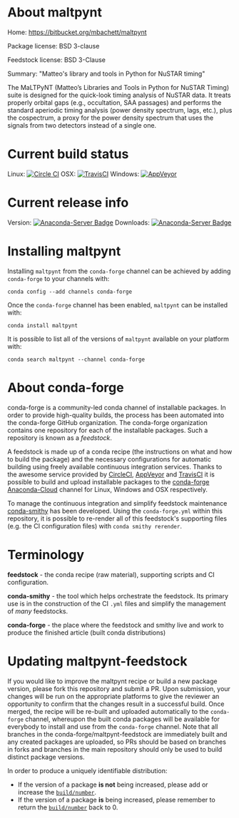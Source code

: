 About maltpynt
==============

Home: https://bitbucket.org/mbachett/maltpynt

Package license: BSD 3-clause

Feedstock license: BSD 3-Clause

Summary: "Matteo's library and tools in Python for NuSTAR timing"

The MaLTPyNT (Matteo’s Libraries and Tools in Python for NuSTAR Timing)
suite is designed for the quick-look timing analysis of NuSTAR data. It
treats properly orbital gaps (e.g., occultation, SAA passages) and
performs the standard aperiodic timing analysis (power density spectrum,
lags, etc.), plus the cospectrum, a proxy for the power density spectrum
that uses the signals from two detectors instead of a single one.


Current build status
====================

Linux: [![Circle CI](https://circleci.com/gh/conda-forge/maltpynt-feedstock.svg?style=shield)](https://circleci.com/gh/conda-forge/maltpynt-feedstock)
OSX: [![TravisCI](https://travis-ci.org/conda-forge/maltpynt-feedstock.svg?branch=master)](https://travis-ci.org/conda-forge/maltpynt-feedstock)
Windows: [![AppVeyor](https://ci.appveyor.com/api/projects/status/github/conda-forge/maltpynt-feedstock?svg=True)](https://ci.appveyor.com/project/conda-forge/maltpynt-feedstock/branch/master)

Current release info
====================
Version: [![Anaconda-Server Badge](https://anaconda.org/conda-forge/maltpynt/badges/version.svg)](https://anaconda.org/conda-forge/maltpynt)
Downloads: [![Anaconda-Server Badge](https://anaconda.org/conda-forge/maltpynt/badges/downloads.svg)](https://anaconda.org/conda-forge/maltpynt)

Installing maltpynt
===================

Installing `maltpynt` from the `conda-forge` channel can be achieved by adding `conda-forge` to your channels with:

```
conda config --add channels conda-forge
```

Once the `conda-forge` channel has been enabled, `maltpynt` can be installed with:

```
conda install maltpynt
```

It is possible to list all of the versions of `maltpynt` available on your platform with:

```
conda search maltpynt --channel conda-forge
```


About conda-forge
=================

conda-forge is a community-led conda channel of installable packages.
In order to provide high-quality builds, the process has been automated into the
conda-forge GitHub organization. The conda-forge organization contains one repository
for each of the installable packages. Such a repository is known as a *feedstock*.

A feedstock is made up of a conda recipe (the instructions on what and how to build
the package) and the necessary configurations for automatic building using freely
available continuous integration services. Thanks to the awesome service provided by
[CircleCI](https://circleci.com/), [AppVeyor](http://www.appveyor.com/)
and [TravisCI](https://travis-ci.org/) it is possible to build and upload installable
packages to the [conda-forge](https://anaconda.org/conda-forge)
[Anaconda-Cloud](http://docs.anaconda.org/) channel for Linux, Windows and OSX respectively.

To manage the continuous integration and simplify feedstock maintenance
[conda-smithy](http://github.com/conda-forge/conda-smithy) has been developed.
Using the ``conda-forge.yml`` within this repository, it is possible to re-render all of
this feedstock's supporting files (e.g. the CI configuration files) with ``conda smithy rerender``.


Terminology
===========

**feedstock** - the conda recipe (raw material), supporting scripts and CI configuration.

**conda-smithy** - the tool which helps orchestrate the feedstock.
                   Its primary use is in the construction of the CI ``.yml`` files
                   and simplify the management of *many* feedstocks.

**conda-forge** - the place where the feedstock and smithy live and work to
                  produce the finished article (built conda distributions)


Updating maltpynt-feedstock
===========================

If you would like to improve the maltpynt recipe or build a new
package version, please fork this repository and submit a PR. Upon submission,
your changes will be run on the appropriate platforms to give the reviewer an
opportunity to confirm that the changes result in a successful build. Once
merged, the recipe will be re-built and uploaded automatically to the
`conda-forge` channel, whereupon the built conda packages will be available for
everybody to install and use from the `conda-forge` channel.
Note that all branches in the conda-forge/maltpynt-feedstock are
immediately built and any created packages are uploaded, so PRs should be based
on branches in forks and branches in the main repository should only be used to
build distinct package versions.

In order to produce a uniquely identifiable distribution:
 * If the version of a package **is not** being increased, please add or increase
   the [``build/number``](http://conda.pydata.org/docs/building/meta-yaml.html#build-number-and-string).
 * If the version of a package **is** being increased, please remember to return
   the [``build/number``](http://conda.pydata.org/docs/building/meta-yaml.html#build-number-and-string)
   back to 0.
